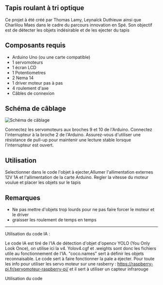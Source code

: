 ## Tapis roulant à tri optique

Ce projet à été créé par Thomas Lamy, Leynaïck Duthieuw ainsi que Charlilou Maes dans le cadre du parcours innovation en Spé. Son objectif est de détecter les objets indésirable et de les ejecter du tapis 

## Composants requis

- Arduino Uno (ou une carte compatible)
- 1 servomoteurs
- 1 écran LCD
- 1 Potentiometres
- 2 Nema 14
- 1 driver moteur pas à pas
- 4 roulement d'axe
- Câbles de connexion

## Schéma de câblage

![Schéma de câblage]("URL_image")

Connectez les servomoteurs aux broches 9 et 10 de l'Arduino. Connectez l'interrupteur à la broche 2 de l'Arduino. Assurez-vous d'utiliser une résistance de pull-up pour maintenir une lecture stable lorsque l'interrupteur est ouvert.

## Utilisation

Selectionner dans le code l'objet à ejecter,Allumer l'allimentation externes 12V 1A et l'allimentation de la carte Arduino. Regler la vitesse du moteur voulue et placer les objets sur le tapis

## Remarques

- Ne pas mettre d'objets trop lourds pour ne pas faire forcer le moteur et le driver 
- graisser les roulement de temps en temps


---




Utilisation du code IA : 

Le code IA est tiré de l'IA de détection d'objet d'opencv YOLO (You Only Look Once), on utilise ici la v4. Yolov4.cgf et .weights sont donc les fichiers utile au fonctionnement de l'IA. "coco.names" sert à définir les objets reconnaisable. Le code sert à faire fonctionner la pale a éjecter. Pour toute les info pour utiliser les servo moteur sur une rasberry : https://raspberry-pi.fr/servomoteur-raspberry-pi/
et il sert à utiliser un capteur infrarouge








Utilisation du code
